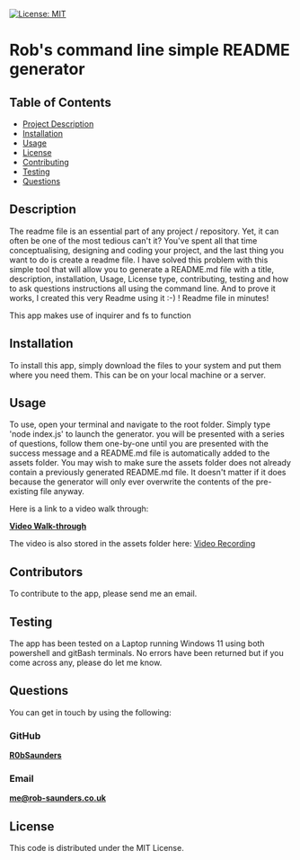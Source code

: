 
[![License: MIT](https://img.shields.io/badge/License-MIT-yellow.svg)](https://opensource.org/licenses/MIT)
# Rob's command line simple README generator

## Table of Contents

- [Project Description](#Description)
- [Installation](#Installation)
- [Usage](#Usage)
- [License](#License)
- [Contributing](#Contributing)
- [Testing](#Testing)
- [Questions](#Questions)

## Description
The readme file is an essential part of any project / repository. Yet, it can often be one of the most tedious can't it? You've spent all that time conceptualising, designing and coding your project, and the last thing you want to do is create a readme file. I have solved this problem with this simple tool that will allow you to generate a README.md file with a title, description, installation, Usage, License type, contributing, testing and how to ask questions instructions all using the command line. And to prove it works, I created this very Readme using it :-) ! Readme file in minutes!

This app makes use of inquirer and fs to function

## Installation
To install this app, simply download the files to your system and put them where you need them. This can be on your local machine or a server.

## Usage
To use, open your terminal and navigate to the root folder. Simply type 'node index.js' to launch the generator. you will be presented with a series of questions, follow them one-by-one until you are presented with the success message and a README.md file is automatically added to the assets folder. You may wish to make sure the assets folder does not already contain a previously generated README.md file. It doesn't matter if it does because the generator will only ever overwrite the contents of the pre-existing file anyway.

Here is a link to a video walk through:

**[Video Walk-through](https://drive.google.com/file/d/1Xv_cQEbl95A62rl-Dn67WIrl3nkbSwOf/view)**

The video is also stored in the assets folder here: [Video Recording](./assets/rob-saunders-readme-generator-walkthrough.mp4)

## Contributors
To contribute to the app, please send me an email. 

## Testing
The app has been tested on a Laptop running Windows 11 using both powershell and gitBash terminals. No errors have been returned but if you come across any, please do let me know.

## Questions
You can get in touch by using the following:

### GitHub
**[R0bSaunders](https://github.com/R0bSaunders)**

### Email
**[me@rob-saunders.co.uk](me@rob-saunders.co.uk)**

## License
This code is distributed under the MIT License.